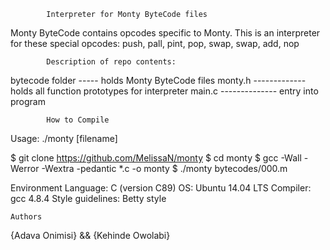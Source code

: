 			Interpreter for Monty ByteCode files
Monty ByteCode contains opcodes specific to Monty. This is an interpreter for these special opcodes: push, pall, pint, pop, swap, swap, add, nop

			Description of repo contents:
bytecode folder ----- holds Monty ByteCode files
monty.h ------------- holds all function prototypes for interpreter
main.c -------------- entry into program
			

			How to Compile
Usage: ./monty [filename]

$ git clone https://github.com/MelissaN/monty
$ cd monty
$ gcc -Wall -Werror -Wextra -pedantic *.c -o monty
$ ./monty bytecodes/000.m


Environment
Language: C (version C89)
OS: Ubuntu 14.04 LTS
Compiler: gcc 4.8.4
Style guidelines: Betty style

	Authors
{Adava Onimisi} && {Kehinde Owolabi}
